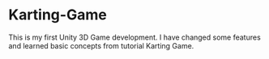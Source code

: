 # Karting-Game

This is my first Unity 3D Game development.
I have changed some features and learned basic concepts from tutorial Karting Game.
